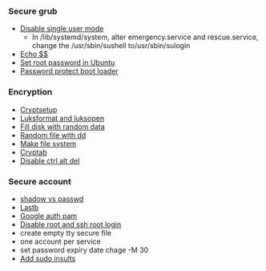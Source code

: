### Secure grub
- [Disable single user mode](https://askubuntu.com/questions/1011368/how-can-i-protect-against-single-user-mode)
    - In /lib/systemd/system,  alter emergency.service and rescue.service, change the /usr/sbin/sushell to/usr/sbin/sulogin 
- [Echo $$](https://unix.stackexchange.com/questions/186119/what-is-the-meaning-of-the-number-displayed-by-echo)
- [Set root password in Ubuntu](https://askubuntu.com/questions/155278/how-do-i-set-the-root-password-so-i-can-use-su-instead-of-sudo)
- [Password protect boot loader](https://www.howtogeek.com/102009/how-to-password-protect-ubuntus-boot-loader/)

### Encryption
- [Cryptsetup](https://www.ibm.com/docs/en/order-management-sw/10.0?topic=considerations-encrypting-data-partitions-using-luks)
- [Luksformat and luksopen](https://linux.die.net/man/8/cryptsetup)
- [Fill disk with random data](https://linuxconfig.org/hard-drive-shredding-on-linux)
- [Random file with dd](https://superuser.com/questions/470949/how-do-i-create-a-1gb-random-file-in-linux)
- [Make file system](https://access.redhat.com/documentation/en-us/red_hat_enterprise_linux/7/html/storage_administration_guide/ch-ext4)
- [Cryptab](https://www.freedesktop.org/software/systemd/man/crypttab.html)
- [Disable ctrl alt del](https://www.linuxtechi.com/disable-reboot-using-ctrl-alt-del-keys/)

### Secure account
- [shadow vs passwd](https://unix.stackexchange.com/questions/461022/what-is-the-difference-between-etc-shadow-and-etc-passwd#:~:text=The%20major%20difference%20is%20that,and%20the%20password%20expiry%20data.)
- [Lastb](https://community.hpe.com/t5/System-Administration/difference-between-last-and-lastb/td-p/4415301#:~:text=last%20searches%20backwards%20through%20file,all%20the%20bad%20login%20attempts.)
- [Google auth pam](https://www.tecmint.com/enable-two-factor-authentication-in-ubuntu/)
- [Disable root and ssh root login](https://www.tecmint.com/disable-root-login-in-linux/)
- create empty tty secure file
- one account per service
- set password expiry date chage -M 30 <acct name>
- [Add sudo insults](https://www.tecmint.com/sudo-insult-when-enter-wrong-password/)

